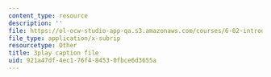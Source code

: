 ```yaml
---
content_type: resource
description: ''
file: https://ol-ocw-studio-app-qa.s3.amazonaws.com/courses/6-02-introduction-to-eecs-ii-digital-communication-systems-fall-2012/921a47df4ec176f484530fbce6d3655a_HkmAT9eVYSo.srt
file_type: application/x-subrip
resourcetype: Other
title: 3play caption file
uid: 921a47df-4ec1-76f4-8453-0fbce6d3655a
---
```

